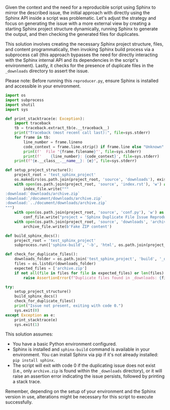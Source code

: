 Given the context and the need for a reproducible script using Sphinx to mirror the described issue, the initial approach with directly using the Sphinx API inside a script was problematic. Let's adjust the strategy and focus on generating the issue with a more external view by creating a starting Sphinx project structure dynamically, running Sphinx to generate the output, and then checking the generated files for duplicates.

This solution involves creating the necessary Sphinx project structure, files, and content programmatically, then invoking Sphinx build process via a subprocess call (this approach bypasses the need for directly interacting with the Sphinx internal API and its dependencies in the script's environment). Lastly, it checks for the presence of duplicate files in the `_downloads` directory to assert the issue.

Please note: Before running this `reproducer.py`, ensure Sphinx is installed and accessible in your environment.

```python
import os
import subprocess
import shutil
import sys

def print_stacktrace(e: Exception):
    import traceback
    tb = traceback.extract_tb(e.__traceback__)
    print("Traceback (most recent call last):", file=sys.stderr)
    for frame in tb:
        line_number = frame.lineno
        code_context = frame.line.strip() if frame.line else "Unknown"
        print(f'  File "{frame.filename}"', file=sys.stderr)
        print(f'    {line_number}: {code_context}', file=sys.stderr)
    print(f"{e.__class__.__name__}: {e}", file=sys.stderr)

def setup_project_structure():
    project_root = 'test_sphinx_project'
    os.makedirs(os.path.join(project_root, 'source', 'downloads'), exist_ok=True)
    with open(os.path.join(project_root, 'source', 'index.rst'), 'w') as index_file:
        index_file.write("""
:download:`downloads/archive.zip`
:download:`/document/downloads/archive.zip`
:download:`../document/downloads/archive.zip`
""")
    with open(os.path.join(project_root, 'source', 'conf.py'), 'w') as conf_file:
        conf_file.write("project = 'Sphinx Duplicate File Issue Reproducer'\n")
    with open(os.path.join(project_root, 'source', 'downloads', 'archive.zip'), 'wb') as archive_file:
        archive_file.write(b'Fake ZIP content')

def build_sphinx_docs():
    project_root = 'test_sphinx_project'
    subprocess.run(['sphinx-build', '-b', 'html', os.path.join(project_root, 'source'), os.path.join(project_root, 'build')], check=True)

def check_for_duplicate_files():
    downloads_folder = os.path.join('test_sphinx_project', 'build', '_downloads')
    files = os.listdir(downloads_folder)
    expected_files = ['archive.zip']
    if not all(file in files for file in expected_files) or len(files) > len(expected_files):
        raise AssertionError(f"Duplicate files found in _downloads: {files}")

try:
    setup_project_structure()
    build_sphinx_docs()
    check_for_duplicate_files()
    print("Issue not present, exiting with code 0.")
    sys.exit(0)
except Exception as e:
    print_stacktrace(e)
    sys.exit(1)
```

This solution assumes:
- You have a basic Python environment configured.
- Sphinx is installed and `sphinx-build` command is available in your environment. You can install Sphinx via pip if it's not already installed: `pip install sphinx`.
- The script will exit with code 0 if the duplicating issue does not exist (i.e., only `archive.zip` is found within the `_downloads` directory), or it will raise an assertion error indicating the issue persists, followed by printing a stack trace.

Remember, depending on the setup of your environment and the Sphinx version in use, alterations might be necessary for this script to execute successfully.